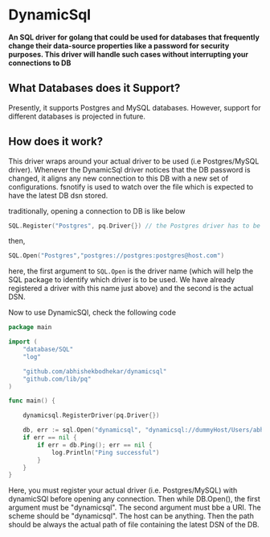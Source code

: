 # DynamicSql

__An SQL driver for golang that could be used for databases that frequently change their data-source properties like a password for security purposes. This driver will handle such cases without interrupting your connections to DB__

## What Databases does it Support?

Presently, it supports Postgres and MySQL databases. However, support for different databases is projected in future.

## How does it work?

This driver wraps around your actual driver to be used (i.e Postgres/MySQL driver). Whenever the DynamicSql driver notices that the DB password is changed, it aligns any new connection to this DB with a new set of configurations.
fsnotify is used to watch over the file which is expected to have the latest DB dsn stored. 

traditionally, opening a connection to DB is like below

```go 
SQL.Register("Postgres", pq.Driver{}) // the Postgres driver has to be registered with the SQL package. 
```
then,

```go 
SQL.Open("Postgres","postgres://postgres:postgres@host.com")
```

here, the first argument to ```SQL.Open``` is the driver name (which will help the SQL package to identify which driver is to be used. We have already registered a driver with this name just above) and the second is the actual DSN.

Now to use DynamicSQl, check the following code

```go 
package main

import (
    "database/SQL"
    "log"

    "github.com/abhishekbodhekar/dynamicsql"
    "github.com/lib/pq"
)

func main() {

    dynamicsql.RegisterDriver(pq.Driver{})

    db, err := sql.Open("dynamicsql", "dynamicsql://dummyHost/Users/abhishek/Work/Test/test/abc.txt")
    if err == nil {
        if err = db.Ping(); err == nil {
            log.Println("Ping successful")
        }
    }
}
```

Here, you must register your actual driver (i.e. Postgres/MySQL) with dynamicSQl before opening any connection.
Then while DB.Open(), the first argument must be "dynamicsql". The second argument must bbe a URI.
The scheme should be "dynamicsql". The host can be anything. Then the path should be always the actual path of file containing the latest DSN of the DB. 


